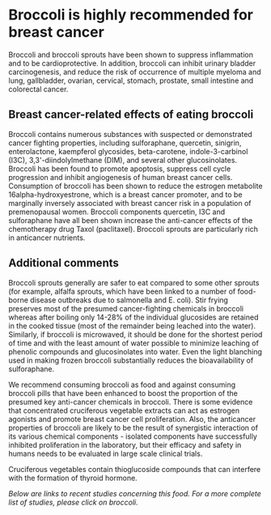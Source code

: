 

#  Broccoli is highly recommended for breast cancer 

Broccoli and broccoli sprouts have been shown to suppress inflammation and to be cardioprotective. In addition, broccoli can inhibit urinary bladder carcinogenesis, and reduce the risk of occurrence of multiple myeloma and lung, gallbladder, ovarian, cervical, stomach, prostate, small intestine and colorectal cancer.

## Breast cancer-related effects of eating broccoli 

Broccoli contains numerous substances with suspected or demonstrated cancer fighting properties, including sulforaphane, quercetin, sinigrin, enterolactone, kaempferol glycosides, beta-carotene, indole-3-carbinol (I3C), 3,3'-diindolylmethane (DIM), and several other glucosinolates. Broccoli has been found to promote apoptosis, suppress cell cycle progression and inhibit angiogenesis of human breast cancer cells. Consumption of broccoli has been shown to reduce the estrogen metabolite 16alpha-hydroxyestrone, which is a breast cancer promoter, and to be marginally inversely associated with breast cancer risk in a population of premenopausal women. Broccoli components quercetin, I3C and sulforaphane have all been shown increase the anti-cancer effects of the chemotherapy drug Taxol (paclitaxel). Broccoli sprouts are particularly rich in anticancer nutrients.

## Additional comments

Broccoli sprouts generally are safer to eat compared to some other sprouts (for example, alfalfa sprouts, which have been linked to a number of food-borne disease outbreaks due to salmonella and E. coli). Stir frying preserves most of the presumed cancer-fighting chemicals in broccoli whereas after boiling only 14-28% of the individual glucosides are retained in the cooked tissue (most of the remainder being leached into the water). Similarly, if broccoli is microwaved, it should be done for the shortest period of time and with the least amount of water possible to minimize leaching of phenolic compounds and glucosinolates into water. Even the light blanching used in making frozen broccoli substantially reduces the bioavailability of sulforaphane.

We recommend consuming broccoli as food and against consuming broccoli pills that have been enhanced to boost the proportion of the presumed key anti-cancer chemicals in broccoli. There is some evidence that concentrated cruciferous vegetable extracts can act as estrogen agonists and promote breast cancer cell proliferation. Also, the anticancer properties of broccoli are likely to be the result of synergistic interaction of its various chemical components - isolated components have successfully inhibited proliferation in the laboratory, but their efficacy and safety in humans needs to be evaluated in large scale clinical trials.

Cruciferous vegetables contain thioglucoside compounds that can interfere with the formation of thyroid hormone.

_Below are links to recent studies concerning this food. For a more complete list of studies, please click on broccoli._


  


